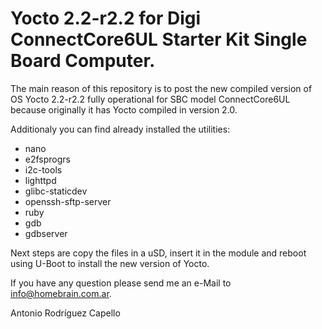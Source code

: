 # Yocto 2.2-r2.2 for Digi ConnectCore6UL Starter Kit Single Board Computer.

The main reason of this repository is to post the new compiled version of OS Yocto 2.2-r2.2 fully operational for SBC model ConnectCore6UL because originally it has Yocto compiled in version 2.0.

Additionaly you can find already installed the utilities:
- nano
- e2fsprogrs
- i2c-tools
- lighttpd
- glibc-staticdev
- openssh-sftp-server
- ruby
- gdb
- gdbserver

Next steps are copy the files in a uSD, insert it in the module and reboot using U-Boot to install the new version of Yocto.

If you have any question please send me an e-Mail to info@homebrain.com.ar.

Antonio Rodríguez Capello
